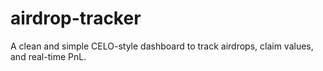 # airdrop-tracker
A clean and simple CELO-style dashboard to track airdrops, claim values, and real-time PnL.
